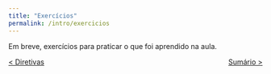 ```yaml
---
title: "Exercícios"
permalink: /intro/exercicios
---
```


Em breve, exercícios para praticar o que foi aprendido na aula.

<span style="display: flex; justify-content: space-between;"><span>[&lt; Diretivas](diretivas.html "Voltar")</span> <span>[Sumário &gt;](../ "Próximo")</span></span>